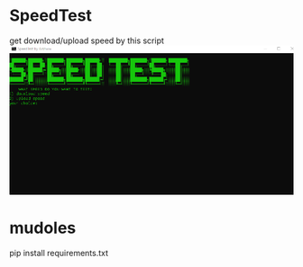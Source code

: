 # SpeedTest
get download/upload speed by this script
![img](https://raw.githubusercontent.com/4rshww/SpeedTest/%E2%80%8E/imagee.png)
# mudoles
pip install requirements.txt
